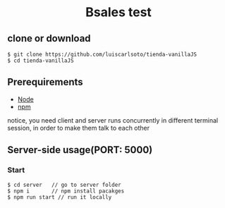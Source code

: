 <h1 align="center">
   Bsales test
</h1>

## clone or download
```terminal
$ git clone https://github.com/luiscarlsoto/tienda-vanillaJS
$ cd tienda-vanillaJS
```


## Prerequirements
- [Node](https://nodejs.org/en/download/)
- [npm](https://nodejs.org/en/download/package-manager/)

notice, you need client and server runs concurrently in different terminal session, in order to make them talk to each other

## Server-side usage(PORT: 5000)

### Start

```terminal
$ cd server   // go to server folder
$ npm i       // npm install pacakges
$ npm run start // run it locally
```
